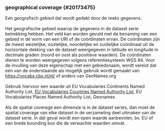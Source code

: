 ### geographical coverage {#20173475}
Een geografisch gebied dat wordt gedekt door de reeks gegevens.
<br/>
<br/>
Het geografische gebied waarop de gegevens in de dataset serie betrekking hebben. Het veld kan worden gevuld met de benaming van een gebied in de vorm van een URI of de coördinaten ervan. 
De coördinaten zijn de meest westelijke, oostelijke, noordelijke en zuidelijke coördinaat uit de horizontale dekking van de dataset weergegeven in latitude en longitude in decimale graden (noord en oost als positieve waarden). De coördinaten dienen te worden weergegeven volgens referentiesysteem WGS 84.
Voor de invulling van deze eigenschap met een gebiedsnaam, wordt vereist dat een van de onderstaande als mogelijk gebruik wordt gemaakt van https://vocabs.cbs.nl/nl/ of anders van
GeoNames.org 
<br/>
<br/>
Gebruik hiervoor een waarde uit  EU Vocabularies Continents Named Authority List, <a href='https://publications.europa.eu/resource/authority/country' target='_blank'>EU Vocabularies Countries Named Authority List</a>, EU Vocabularies Places Named Authority List, Geonames
<br/>
<br/>
Als de spatial coverage een dimensie is in de dataset series, dan moet de spatial coverage van elke dataset in de verzameling deel uitmaken van de dataset serie. In dat geval wordt een open waarde aanbevolen, bv. EU of een brede bounding box die de verwachte waarden omvat.
